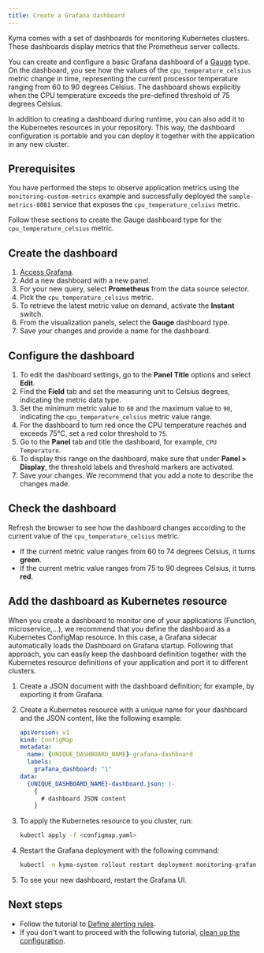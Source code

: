 ```yaml
---
title: Create a Grafana dashboard
---
```


Kyma comes with a set of dashboards for monitoring Kubernetes clusters. These dashboards display metrics that the Prometheus server collects.

You can create and configure a basic Grafana dashboard of a [Gauge](https://grafana.com/docs/grafana/latest/panels/visualizations/gauge-panel/#gauge-panel) type. On the dashboard, you see how the values of the `cpu_temperature_celsius` metric change in time, representing the current processor temperature ranging from 60 to 90 degrees Celsius. The dashboard shows explicitly when the CPU temperature exceeds the pre-defined threshold of 75 degrees Celsius.

In addition to creating a dashboard during runtime, you can also add it to the Kubernetes resources in your repository. This way, the dashboard configuration is portable and you can deploy it together with the application in any new cluster.

## Prerequisites

You have performed the steps to observe application metrics using the `monitoring-custom-metrics` example and successfully deployed the `sample-metrics-8081` service that exposes the `cpu_temperature_celsius` metric.

Follow these sections to create the Gauge dashboard type for the `cpu_temperature_celsius` metric.

## Create the dashboard

1. [Access Grafana](../../04-operation-guides/operations/obsv-02-access-expose-kiali-grafana.md).
2. Add a new dashboard with a new panel.
3. For your new query, select **Prometheus** from the data source selector.
4. Pick the `cpu_temperature_celsius` metric.
5. To retrieve the latest metric value on demand, activate the **Instant** switch.
6. From the visualization panels, select the **Gauge** dashboard type.
7. Save your changes and provide a name for the dashboard.

## Configure the dashboard

1. To edit the dashboard settings, go to the **Panel Title** options and select **Edit**.
2. Find the **Field** tab and set the measuring unit to Celsius degrees, indicating the metric data type.
3. Set the minimum metric value to `60` and the maximum value to `90`, indicating the `cpu_temperature_celsius` metric value range.
4. For the dashboard to turn red once the CPU temperature reaches and exceeds 75°C, set a red color threshold to `75`.
5. Go to the **Panel** tab and title the dashboard, for example, `CPU Temperature`.
6. To display this range on the dashboard, make sure that under **Panel > Display**, the threshold labels and threshold markers are activated.
7. Save your changes. We recommend that you add a note to describe the changes made.

## Check the dashboard

Refresh the browser to see how the dashboard changes according to the current value of the `cpu_temperature_celsius` metric.

- If the current metric value ranges from 60 to 74 degrees Celsius, it turns **green**.
- If the current metric value ranges from 75 to 90 degrees Celsius, it turns **red**.

## Add the dashboard as Kubernetes resource

When you create a dashboard to monitor one of your applications (Function, microservice,...), we recommend that you define the dashboard as a Kubernetes ConfigMap resource. In this case, a Grafana sidecar automatically loads the Dashboard on Grafana startup. Following that approach, you can easily keep the dashboard definition together with the Kubernetes resource definitions of your application and port it to different clusters.

1. Create a JSON document with the dashboard definition; for example, by exporting it from Grafana.
2. Create a Kubernetes resource with a unique name for your dashboard and the JSON content, like the following example:

   ```yaml
   apiVersion: v1
   kind: ConfigMap
   metadata:
     name: {UNIQUE_DASHBOARD_NAME}-grafana-dashboard
     labels:
       grafana_dashboard: "1"
   data:
     {UNIQUE_DASHBOARD_NAME}-dashboard.json: |-
       {
         # dashboard JSON content
       }
   ```

3. To apply the Kubernetes resource to you cluster, run:
   
   ```bash
   kubectl apply -f <configmap.yaml>
   ```

4. Restart the Grafana deployment with the following command:
   
   ```bash
   kubectl -n kyma-system rollout restart deployment monitoring-grafana
   ```

5. To see your new dashboard, restart the Grafana UI.

## Next steps

- Follow the tutorial to [Define alerting rules](obsv-03-define-alerting-rules-monitor.md).
- If you don't want to proceed with the following tutorial, [clean up the configuration](obsv-05-clean-up-configuration.md).
